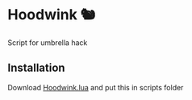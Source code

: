 # Hoodwink 🐿️

Script for umbrella hack

## Installation

Download [Hoodwink.lua](https://github.com/LoliceLLC/Hoodwink/blob/main/Hoodwink.lua) and put this in scripts folder  
